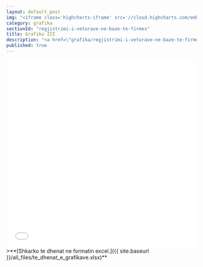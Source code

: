 ```yaml
---
layout: default_post
img: "<iframe class='highcharts-iframe' src='//cloud.highcharts.com/embed/igixym' style='border: 0; width: 100%; height: 400px'>&nbsp;</iframe>"
category: grafika
sectionId: "regjistrimi-i-veturave-ne-baze-te-firmes"
title: Grafiku III
description: "<a href=\"grafika/regjistrimi-i-veturave-ne-baze-te-firmes.html\">Ky grafikon </a>paraqet regjistrimin e veturave në bazë të firmes.<br><br> Burimi: Ministria e Punëve të Brendshme"
published: true
---
```




 
<iframe class="highcharts-iframe" src="//cloud.highcharts.com/embed/igixym" style="border: 0; width: 100%; height: 500px">&nbsp;</iframe>
>**[Shkarko te dhenat ne formatin excel.]({{ site.baseurl }}/all_files/te_dhenat_e_grafikave.xlsx)**
